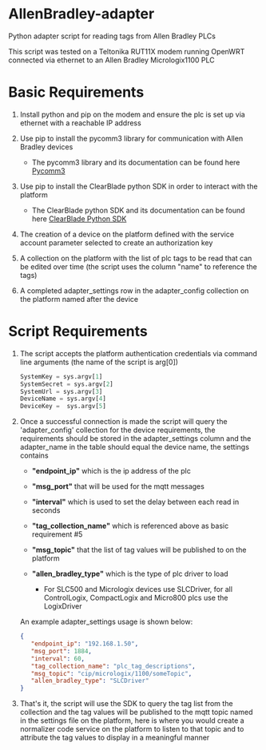# AllenBradley-adapter
Python adapter script for reading tags from Allen Bradley PLCs

This script was tested on a Teltonika RUT11X modem running OpenWRT connected via ethernet to an Allen Bradley Micrologix1100 PLC

# Basic Requirements

1. Install python and pip on the modem and ensure the plc is set up via ethernet with a reachable IP address

2. Use pip to install the pycomm3 library for communication with Allen Bradley devices
    - The pycomm3 library and its documentation can be found here [Pycomm3](https://docs.pycomm3.dev/en/latest/index.html)
    
    
3. Use pip to install the ClearBlade python SDK in order to interact with the platform 
    - The ClearBlade python SDK and its documentation can be found here [ClearBlade Python SDK](https://github.com/ClearBlade/ClearBlade-Python-SDK)

4. The creation of a device on the platform defined with the service account parameter selected to create an authorization key

5. A collection on the platform with the list of plc tags to be read that can be edited over time (the script uses the column "name" to reference the tags)

6. A completed adapter_settings row in the adapter_config collection on the platform named after the device

# Script Requirements

1. The script accepts the platform authentication credentials via command line arguments (the name of the script is arg[0])
    ```python
    SystemKey = sys.argv[1]
    SystemSecret = sys.argv[2]
    SystemUrl = sys.argv[3]    
    DeviceName = sys.argv[4]
    DeviceKey =  sys.argv[5] 
    ```
2. Once a successful connection is made the script will query the 'adapter_config' collection for the device requirements, the requirements should be stored in the adapter_settings column and the adapter_name in the table should equal the device name, the settings contains
    
    - **"endpoint_ip"**             which is the ip address of the plc
    
    - **"msg_port"**                that will be used for the mqtt messages
    
    - **"interval"**                which is used to set the delay between each read in seconds
    
    - **"tag_collection_name"**     which is referenced above as basic requirement #5
    
    - **"msg_topic"**               that the list of tag values will be published to on the platform
    
    - **"allen_bradley_type"**      which is the type of plc driver to load
    
      - For SLC500 and Micrologix devices use SLCDriver, for all ControlLogix, CompactLogix and Micro800 plcs use the LogixDriver
   
   An example adapter_settings usage is shown below:
   
   ```json
   {
      "endpoint_ip": "192.168.1.50",
      "msg_port": 1884, 
      "interval": 60, 
      "tag_collection_name": "plc_tag_descriptions", 
      "msg_topic": "cip/micrologix/1100/someTopic", 
      "allen_bradley_type": "SLCDriver" 
   }
   ```
3. That's it, the script will use the SDK to query the tag list from the collection and the tag values will be published to the mqtt topic named in the settings file on the platform, here is where you would create a normalizer code service on the platform to listen to that topic and to attribute the tag values to display in a meaningful manner

   
